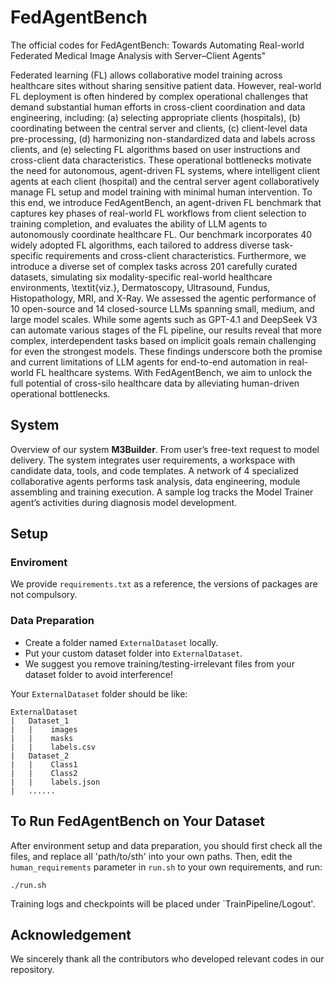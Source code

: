 # FedAgentBench
The official codes for FedAgentBench: Towards Automating Real-world Federated Medical Image Analysis with Server–Client Agents"

Federated learning (FL) allows collaborative model training across healthcare sites without sharing sensitive patient data. However, real-world FL deployment is often hindered by complex operational challenges that demand substantial human efforts in cross-client coordination and data engineering, including: (a) selecting appropriate clients (hospitals), (b) coordinating between the central server and clients, (c) client-level data pre-processing, (d) harmonizing non-standardized data and labels across clients, and (e) selecting FL algorithms based on user instructions and cross-client data characteristics. These operational bottlenecks motivate the need for autonomous, agent-driven FL systems, where intelligent client agents at each client (hospital) and the central server agent collaboratively manage FL setup and model training with minimal human intervention. To this end, we introduce FedAgentBench, an agent-driven FL benchmark that captures key phases of real-world FL workflows from client selection to training completion, and evaluates the ability of LLM agents to autonomously coordinate healthcare FL. Our benchmark incorporates 40 widely adopted FL algorithms, each tailored to address diverse task-specific requirements and cross-client characteristics. Furthermore, we introduce a diverse set of complex tasks across 201 carefully curated datasets, simulating six modality-specific real-world healthcare environments, \textit{viz.}, Dermatoscopy, Ultrasound, Fundus, Histopathology, MRI, and X-Ray. We assessed the agentic performance of 10 open-source and 14 closed-source LLMs spanning small, medium, and large model scales. While some agents such as GPT-4.1 and DeepSeek V3 can automate various stages of the FL pipeline, our results reveal that more complex, interdependent tasks based on implicit goals remain challenging for even the strongest models. These findings underscore both the promise and current limitations of LLM agents for end-to-end automation in real-world FL healthcare systems. With FedAgentBench, we aim to unlock the full potential of cross-silo healthcare data by alleviating human-driven operational bottlenecks.

## System
Overview of our system **M3Builder**. From user’s free-text request to model delivery. The system integrates user requirements, a workspace with candidate data, tools, and code templates. A network of 4 specialized collaborative agents performs task analysis, data engineering, module assembling and training execution. A sample log tracks the Model Trainer agent’s activities during diagnosis model development.

## Setup

### Enviroment
We provide `requirements.txt` as a reference, the versions of packages are not compulsory.

### Data Preparation

* Create a folder named `ExternalDataset` locally.
* Put your custom dataset folder into `ExternalDataset`.
* We suggest you remove training/testing-irrelevant files from your dataset folder to avoid interference!

Your `ExternalDataset` folder should be like:
```
ExternalDataset
|   Dataset_1
|   |    images
|   |    masks
|   |    labels.csv
|   Dataset_2
|   |    Class1
|   |    Class2
|   |    labels.json
|   ......
```

## To Run **FedAgentBench** on Your Dataset
After environment setup and data preparation, you should first check all the files, and replace all 'path/to/sth' into your own paths.
Then, edit the `human_requirements` parameter in `run.sh` to your own requirements, and run:
```
./run.sh
```
Training logs and checkpoints will be placed under `TrainPipeline/Logout'.

## Acknowledgement
We sincerely thank all the contributors who developed relevant codes in our repository.



